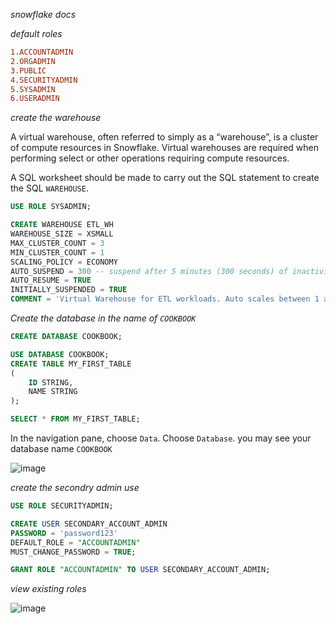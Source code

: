 _snowflake docs_


_default roles_

```conf
1.ACCOUNTADMIN
2.ORGADMIN
3.PUBLIC
4.SECURITYADMIN
5.SYSADMIN
6.USERADMIN
```

_create the warehouse_

A virtual warehouse, often referred to simply as a “warehouse”, is a cluster of compute resources in Snowflake. Virtual warehouses are required when performing select or other operations requiring compute resources.


A SQL worksheet should be made to carry out the SQL statement to create the SQL `WAREHOUSE`.

```sql
USE ROLE SYSADMIN;

CREATE WAREHOUSE ETL_WH
WAREHOUSE_SIZE = XSMALL
MAX_CLUSTER_COUNT = 3
MIN_CLUSTER_COUNT = 1
SCALING_POLICY = ECONOMY
AUTO_SUSPEND = 300 -- suspend after 5 minutes (300 seconds) of inactivity
AUTO_RESUME = TRUE
INITIALLY_SUSPENDED = TRUE
COMMENT = 'Virtual Warehouse for ETL workloads. Auto scales between 1 and 3 clusters depending on the workload';
```

_Create the database in the name of `COOKBOOK`_

```sql
CREATE DATABASE COOKBOOK;

USE DATABASE COOKBOOK;
CREATE TABLE MY_FIRST_TABLE
(
    ID STRING,
    NAME STRING
);

SELECT * FROM MY_FIRST_TABLE;
```

In the navigation pane, choose `Data`. Choose `Database`. you may see your database name `COOKBOOK`

![image](https://github.com/januo-org/proof-of-concepts/assets/57703276/9c8bf151-c972-4152-888c-7fc506615c7f)


_create the secondry admin  use_

```sql
USE ROLE SECURITYADMIN;

CREATE USER SECONDARY_ACCOUNT_ADMIN 
PASSWORD = 'password123' 
DEFAULT_ROLE = "ACCOUNTADMIN" 
MUST_CHANGE_PASSWORD = TRUE;

GRANT ROLE "ACCOUNTADMIN" TO USER SECONDARY_ACCOUNT_ADMIN;
```


_view existing roles_

![image](https://github.com/januo-org/proof-of-concepts/assets/57703276/0bcb8b7e-0128-4a8b-b021-f873c46a0ff7)
